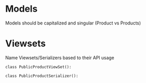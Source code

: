 # Models

Models should be capitalized and singular (Product vs Products)

# Viewsets
Name Viewsets/Serializers based to their API usage
```
class PublicProductViewSet():

class PublicProductSerializer():
```

